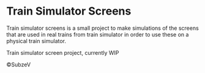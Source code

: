 # Train Simulator Screens
Train simulator screens is a small project to make simulations of the screens that are used in real trains from train simulator in order to use these on a physical train simulator.

Train simulator screen project, currently WIP

©️SubzeV

